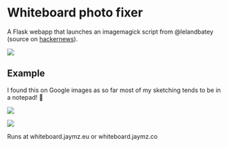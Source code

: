 # Whiteboard photo fixer

A Flask webapp that launches an imagemagick script from @lelandbatey (source
on [hackernews](https://news.ycombinator.com/item?id=7519093)).

![](http://i.imgur.com/4MKzxte.png)

## Example

I found this on Google images as so far most of my sketching tends to be
in a notepad! :grimacing:

![](http://i.imgur.com/ww2Utl3.png)

![](http://i.imgur.com/dBpoG3N.png)

Runs at whiteboard.jaymz.eu or whiteboard.jaymz.co

